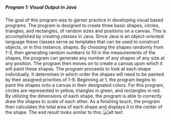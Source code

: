 ##### Program 1: Visual Output in Java
The goal of this program was to garner practice in developing visual based programs.
The program is designed to create three basic shapes, circles, triangles, and rectangles, of random
sizes and positions on a canvas. This is accomplished by creating *classes* in Java.
Since Java is an *object-oriented* language these classes serve as templates that can be used
to construct objects, or in this instance, shapes. By choosing the shapes randomly from 1-3, then 
generating random numbers to fill in the measurements of the shapes, the program can generate any
number of any shapes of any size at any position. The program then moves on to create a canvas upon which
it will paint these shapes. The program proceeds to look at each shape individually. It determines in which order 
the shapes will need to be painted by their assigned priorities of 1-9. Beginning at 1, the program begins to paint
the shapes onto a canvas in their designated colors. For this program, circles are represented in yellow, 
triangles in green, and rectangles in red. By utilizing the dimensions of each shape, the program is able to
correctly draw the shapes to scale of each other. As a finishing touch, the program then calculates the total
area of each shape and displays it in the center of the shape. The end result looks similar to this:
![alt text](Portfolio/Lab5D_Complete.png)
